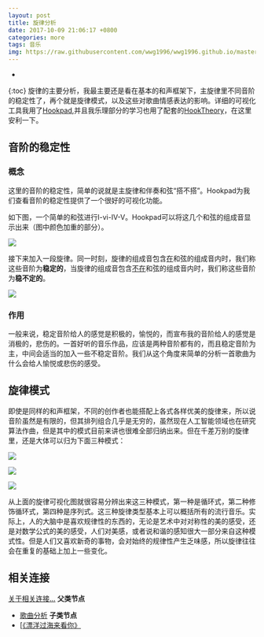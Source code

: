 ```yaml
---
layout: post
title: 旋律分析
date: 2017-10-09 21:06:17 +0800
categories: more
tags: 音乐
img: https://raw.githubusercontent.com/wwg1996/wwg1996.github.io/master/images/music.jpg
---
```

* 
{:toc}
旋律的主要分析，我最主要还是看在基本的和声框架下，主旋律里不同音阶的稳定性了，再个就是旋律模式，以及这些对歌曲情感表达的影响。详细的可视化工具我用了[Hookpad](https://www.hooktheory.com/site),并且我乐理部分的学习也用了配套的[HookTheory](https://www.hooktheory.com/site)，在这里安利一下。

## 音阶的稳定性

### 概念

这里的音阶的稳定性，简单的说就是主旋律和伴奏和弦“搭不搭”。Hookpad为我们查看音阶的稳定性提供了一个很好的可视化功能。

如下图，一个简单的和弦进行I-vi-IV-V。Hookpad可以将这几个和弦的组成音显示出来（图中颜色加重的部分）。

![](https://raw.githubusercontent.com/wwg1996/wwg1996.github.io/master/images/aa2.png)

接下来加入一段旋律。同一时刻，旋律的组成音包含<u>在</u>和弦的组成音内时，我们称这些音阶为**稳定的**，当旋律的组成音包含<u>不在</u>和弦的组成音内时，我们称这些音阶为**稳不定的**。

![](https://raw.githubusercontent.com/wwg1996/wwg1996.github.io/master/images/aa1.png)

### 作用

一般来说，稳定音阶给人的感觉是积极的，愉悦的，而宣布我的音阶给人的感觉是消极的，悲伤的。一首好听的音乐作品，应该是两种音阶都有的，而且稳定音阶为主，中间会适当的加入一些不稳定音阶。我们从这个角度来简单的分析一首歌曲为什么会给人愉悦或悲伤的感受。

## 旋律模式

即使是同样的和声框架，不同的创作者也能搭配上各式各样优美的旋律来，所以说音阶虽然是有限的，但其排列组合几乎是无穷的，虽然现在人工智能领域也在研究算法作曲，但是其中的模式目前来讲也很难全部归纳出来。但在千差万别的旋律里，还是大体可以归为下面三种模式：

![](https://raw.githubusercontent.com/wwg1996/wwg1996.github.io/master/images/2017/09/b.png)

![](https://raw.githubusercontent.com/wwg1996/wwg1996.github.io/master/images/2017/09/b1.png)

![](https://raw.githubusercontent.com/wwg1996/wwg1996.github.io/master/images/2017/09/b3.png)

从上面的旋律可视化图就很容易分辨出来这三种模式，第一种是循环式，第二种修饰循环式，第四种是序列式。这三种旋律类型基本上可以概括所有的流行音乐。实际上，人的大脑中是喜欢规律性的东西的，无论是艺术中对对称性的美的感受，还是对数学公式的美的感受，人们对美感，或者说和谐的感知很大一部分来自这种模式性。但是人们又喜欢新奇的事物，会对始终的规律性产生乏味感，所以旋律往往会在重复的基础上加上一些变化。

## 相关连接

[关于相关连接...](https://wwg1996.github.io/pkm/2017/10/09/wzdjg.html)
 **父类节点**
- [歌曲分析](https://wwg1996.github.io/music/2017/10/09/gqfx.html)
  **子类节点**
- [[《漂洋过海来看你》 ](https://wwg1996.github.io/music/2017/10/09/flower.html)
